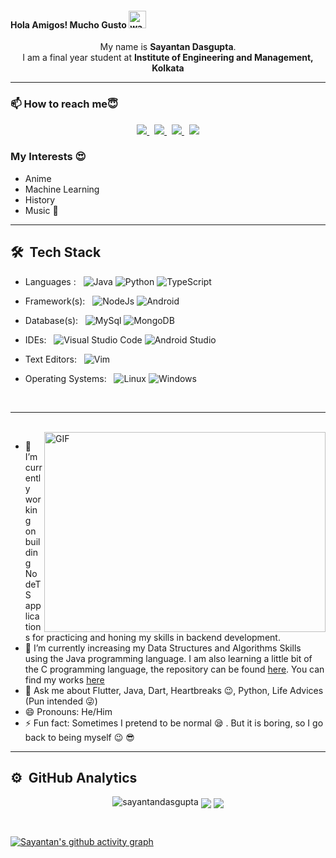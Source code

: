 #### Hola Amigos! Mucho Gusto <img src="./assets/hi.gif" width="28px" alt="waving hand" />
<!-- <p align="left"> <img src="https://komarev.com/ghpvc/?username=Arka2001&label=Profile%20Views&color=blue&style=plastic%22%20alt=%22Arka2001" /> </p> -->

<p align='center'>
  My name is <b>Sayantan Dasgupta</b>.<br/>
  I am a final year student at <b>Institute of Engineering and Management, Kolkata</b>
</p>
<hr>


### <p>📫 How to reach me:innocent:</p>

<p align='center'>
  
  <a href="mailto:sayantan.dasgupta@protonmail.com">
    <img src="https://img.shields.io/badge/ProtonMail-8B89CC?style=for-the-badge&logo=protonmail&logoColor=white">
  </a>&nbsp
 
  <a href="mailto:sayantan.dasgupta21@gmail.com">
  <img src="https://img.shields.io/badge/Gmail-D14836?style=for-the-badge&logo=gmail&logoColor=white">
  </a>&nbsp
  
  <a href="https://www.linkedin.com/in/sayantan-dasgupta-65640b1ab/">
  <img src="https://img.shields.io/badge/LinkedIn-0077B5?style=for-the-badge&logo=linkedin&logoColor=white">
  </a>&nbsp
  
  <a href="https://twitter.com/SayantanWonderB">
    <img src="https://img.shields.io/badge/Twitter-1DA1F2?style=for-the-badge&logo=twitter&logoColor=white">
  </a>
  
</p>

### My Interests :heart_eyes:<br>

- Anime
- Machine Learning
- History
- Music :guitar:

<hr>


## **🛠 &nbsp;Tech Stack**

- Languages : &nbsp;
  ![Java](https://img.shields.io/badge/-Java-333333?style=flat&logo=Java&logoColor=007ACC)
  ![Python](https://img.shields.io/badge/-Python-333333?style=flat&logo=Python)
  ![TypeScript](https://img.shields.io/badge/-Typescript-333333?style=flat&logo=Typescript)

- Framework(s): &nbsp;
  ![NodeJs](https://img.shields.io/badge/-NodeJs-333333?style=flat&logo=nodejs&logoColor=007ACC)
  ![Android](https://img.shields.io/badge/-Android-333333?style=flat&logo=android)

- Database(s):  &nbsp;
  ![MySql](https://img.shields.io/badge/-MySql-333333?style=flat&logo=mysql)
  ![MongoDB](https://img.shields.io/badge/-MongoDB%20Atlas-333333?style=flat&logo=mongodb)
  <!-- ![Firestore](https://img.shields.io/badge/-Firestore-333333?style=flat&logo=firebase) -->

- IDEs: &nbsp;
  ![Visual Studio Code](https://img.shields.io/badge/-Visual%20Studio%20Code-333333?style=flat&logo=visual-studio-code&logoColor=007ACC)
  ![Android Studio](https://img.shields.io/badge/-Android%20Studio-333333?style=flat&logo=android-studio)

- Text Editors: &nbsp;
  ![Vim](https://img.shields.io/badge/-Vim-333333?style=flat&logo=vim)
  
- Operating Systems: &nbsp;
  ![Linux](https://img.shields.io/badge/-Linux-333333?style=flat&logo=linux)
  ![Windows](https://img.shields.io/badge/-Windows-333333?style=flat&logo=windows)

<!-- <img align = 'left' alt = 'Python' width='36px' src="https://user-images.githubusercontent.com/55111154/100546857-8ba9c700-3289-11eb-9627-ae469441946b.png"/>

<img align = "left" alt = "C++" width = "46px" src="https://user-images.githubusercontent.com/55111154/100549944-5f4b7600-329c-11eb-8d47-a3d5f47bd248.png" />

<img align="left" alt="Java" width="28px" src= "https://user-images.githubusercontent.com/55111154/100549990-ab96b600-329c-11eb-865d-419e80f8b710.png"/>

<img align="left" alt="Flutter" width="35px" src="https://raw.githubusercontent.com/github/explore/80688e429a7d4ef2fca1e82350fe8e3517d3494d/topics/flutter/flutter.png" />

<img align="left" alt="Dart" width="36px" src="https://raw.githubusercontent.com/github/explore/80688e429a7d4ef2fca1e82350fe8e3517d3494d/topics/dart/dart.png" />

<img align="left" alt="Git" width="32px" src= "https://user-images.githubusercontent.com/55111154/100549956-74280980-329c-11eb-8b47-62b3ea97e5ca.png"/>

<img align="left" alt="VSCode" width="36px" src= "https://user-images.githubusercontent.com/55111154/100549504-41304680-3299-11eb-811c-570aae79deba.png"/> -->


<br/>
<hr>
<br/>

<img align="right" alt="GIF" src="./assets/code.gif" width="450" height="320" />

- :telescope: I’m currently working on building NodeTS applications for practicing and honing my skills in backend development.
- :seedling: I’m currently increasing my Data Structures and Algorithms Skills using the Java programming language. I am also learning a little bit of the C programming language, the repository can be found [here](https://github.com/sayantandasgupta/Learning-C). You can find my works [here](https://github.com/sayantandasgupta?tab=repositories)
- :speech_balloon: Ask me about Flutter, Java, Dart, Heartbreaks 😉, Python, Life Advices (Pun intended 😜)
- 😄 Pronouns: He/Him
- ⚡ Fun fact: Sometimes I pretend to be normal :sleepy: . But it is boring, so I go back to being myself 😉 :sunglasses:
<!-- - :dancing_men: I’m looking to collaborate on ... -->

<hr>

## **⚙️ &nbsp;GitHub Analytics**

<p align = "center">
  <img align="top" src="https://github-readme-stats.vercel.app/api?username=sayantandasgupta&show_icons=true&theme=tokyonight&locale=en&hide_border=true" alt="sayantandasgupta" />
  <img align="center" src="https://github-readme-streak-stats.herokuapp.com/?user=sayantandasgupta&theme=tokyonight"/>
  <img align="center" src="https://github-readme-stats.vercel.app/api/top-langs/?username=sayantandasgupta&theme=tokyonight&hide_border=true&layout=compact" />
  <!-- <img align="top" src="https://github-profile-trophy.vercel.app/?username=sayantandasgupta&theme=onedark"> -->
</p>

<br/>

[![Sayantan's github activity graph](https://activity-graph.herokuapp.com/graph?username=sayantandasgupta&theme=react-dark&custom_title=Sayantan's%20Github%20Graph&area=true&hide_border=true)](https://github.com/ashutosh00710/github-readme-activity-graph)



<!--
**Arka2001/Arka2001** is a ✨ _special_ ✨ repository because its `README.md` (this file) appears on your GitHub profile.

Here are some ideas to get you started:


-->
